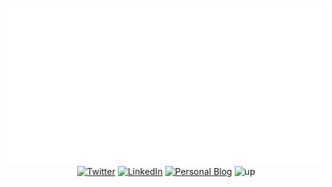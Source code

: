 <p align="center">
<img src="https://raw.githubusercontent.com/alexruizprado/alexruizprado/master/ehelloworld.svg">
	<a href="https://twitter.com/alexruizprado"><img src="https://img.shields.io/twitter/follow/alexruizprado?label=Twitter&style=social" alt="Twitter"></a>
	<a href="https://www.linkedin.com/in/alexruizprado"><img src="https://img.shields.io/badge/LinkedIn--_.svg?style=social&logo=linkedin" alt="LinkedIn"></a>
	<a href="https://www.raulruizstack.com"><img src="https://img.shields.io/website?down_color=lightgrey&down_message=offline&up_color=blue&up_message=online&url=https%3A%2F%2Fwww.raulruizstack.com" alt="Personal Blog"></a>
	<img src="https://img.shields.io/badge/status-up-brightgreen" alt="up">
</p>
<!--
**alexruizprado/alexruizprado** is a ✨ _special_ ✨ repository because its `README.md` (this file) appears on your GitHub profile.

Here are some ideas to get you started:

- 🔭 I’m currently working on ...
- 🌱 I’m currently learning ...
- 👯 I’m looking to collaborate on ...
- 🤔 I’m looking for help with ...
- 💬 Ask me about ...
- 📫 How to reach me: ...
- 😄 Pronouns: ...
- ⚡ Fun fact: ...
-->
